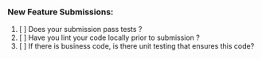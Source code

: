 ### New Feature Submissions:
1. [ ] Does your submission pass tests ?
2. [ ] Have you lint your code locally prior to submission ?
3. [ ] If there is business code, is there unit testing that ensures this code?
